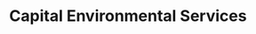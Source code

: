 ---
title: "Capital Environmental Services"
url: /leander/capital-environmental-services/
shop: Baustoffe
---